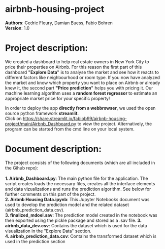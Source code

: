 # airbnb-housing-project

**Authors**: Cedric Fleury, Damian Buess, Fabio Bohren<br>
**Version**: 1.0

# Project description: 
We created a dashboard to help real estate owners in New York City to price their properties on Airbnb.
For this reason the first part of this dashboard **"Explore Data"** is to analyse the market and see how it reacts to different factors like neighbourhood or room type.
If you now have analyzed the market and know which property you want to place on Airbnb or already knew it, the second part **"Price prediction"** helps you with pricing it. Our machine learning algorithm uses a **random forest regressor** to estimate an appropriate market price for your specific property!

In order to deploy the app **directly from a webbrowser**, we used the open source python framework **streamlit**.<br>
Click on https://share.streamlit.io/fabiob99/airbnb-housing-project/main/Airbnb_Dashboard.py to view the project. Alternatively, the program can be started from the cmd line on your local system.

# Document description:
The project consists of the following documents (which are all included in the Gihub repo):<br>
<br>
**1. Airbnb_Dashboard.py**: The main python file for the application. The script creates loads the necessary files, creates all the interface elements and data vizualizations and runs the prediction algorithm. See below for further comments on this part of the project. <br>
**2. Airbnb Housing Data.ipynb**: This Jupyter Notebooks document was used to develop the prediction model and the related dataset (airbnb_prediction_data.csv).<br>
**3. finalized_mdoel.sav**: The prediction model created in the notebook was then exported using the pickle package and stored as a .sav file.
**3. airbnb_data_dev.csv**: Contains the dataset which is used for the data visualization in the "Explore Data" section. <br>
**4. airbnb_prediction_data.csv**: Contains the transformed dataset which is used in the prediction section

